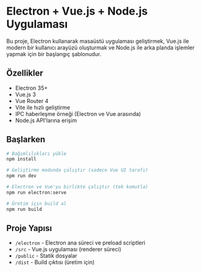 # Electron + Vue.js + Node.js Uygulaması

Bu proje, Electron kullanarak masaüstü uygulaması geliştirmek, Vue.js ile modern bir kullanıcı arayüzü oluşturmak ve Node.js ile arka planda işlemler yapmak için bir başlangıç şablonudur.

## Özellikler

- Electron 35+
- Vue.js 3
- Vue Router 4
- Vite ile hızlı geliştirme
- IPC haberleşme örneği (Electron ve Vue arasında)
- Node.js API'larına erişim

## Başlarken

```bash
# Bağımlılıkları yükle
npm install

# Geliştirme modunda çalıştır (sadece Vue UI tarafı)
npm run dev

# Electron ve Vue'yu birlikte çalıştır (tek komutla)
npm run electron:serve

# Üretim için build al
npm run build
```

## Proje Yapısı

- `/electron` - Electron ana süreci ve preload scriptleri
- `/src` - Vue.js uygulaması (renderer süreci)
- `/public` - Statik dosyalar
- `/dist` - Build çıktısı (üretim için) 